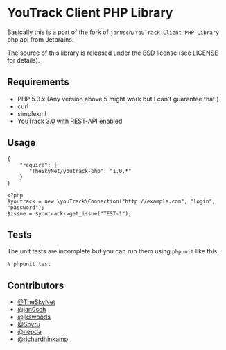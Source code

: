 # YouTrack Client PHP Library


Basically this is a port of the  fork of `jan0sch/YouTrack-Client-PHP-Library` php api from Jetbrains.

The source of this library is released under the BSD license (see LICENSE for details).


## Requirements

* PHP 5.3.x (Any version above 5 might work but I can't guarantee that.)
* curl
* simplexml
* YouTrack 3.0 with REST-API enabled

## Usage

    {
        "require": {
           "TheSkyNet/youtrack-php": "1.0.*"
        }
    }

    <?php
    $youtrack = new \youTrack\Connection("http://example.com", "login", "password");
    $issue = $youtrack->get_issue("TEST-1");

## Tests

The unit tests are incomplete but you can run them using `phpunit` like this:

    % phpunit test

## Contributors
* [@TheSkyNet](https://github.com/TheSkyNet)
* [@jan0sch](https://github.com/jan0sch)
* [@jkswoods](https://github.com/jkswoods)
* [@Shyru](https://github.com/Shyru)
* [@nepda](https://github.com/nepda)
* [@richardhinkamp](https://github.com/richardhinkamp)

